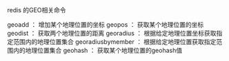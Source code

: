 redis 的GEO相关命令

geoadd ： 增加某个地理位置的坐标
geopos ： 获取某个地理位置的坐标
geodist ： 获取两个地理位置的距离
georadius ： 根据给定地理位置坐标获取指定范围内的地理位置集合
georadiusbymember ： 根据给定地理位置获取指定范围内的地理位置集合
geohash ： 获取某个地理位置的geohash值